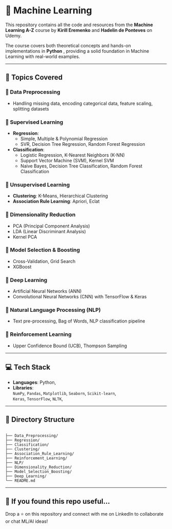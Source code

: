 # 🧠 Machine Learning  

This repository contains all the code and  resources from the **Machine Learning A-Z** course by **Kirill Eremenko** and **Hadelin de Ponteves** on Udemy.

The course covers both theoretical concepts and hands-on implementations in **Python** , providing a solid foundation in Machine Learning with real-world examples.

---

## 🚀 Topics Covered

### 🔹 Data Preprocessing
- Handling missing data, encoding categorical data, feature scaling, splitting datasets

### 🔹 Supervised Learning
- **Regression**:  
  - Simple, Multiple & Polynomial Regression  
  - SVR, Decision Tree Regression, Random Forest Regression  
- **Classification**:  
  - Logistic Regression, K-Nearest Neighbors (K-NN)  
  - Support Vector Machine (SVM), Kernel SVM  
  - Naive Bayes, Decision Tree Classification, Random Forest Classification  

### 🔹 Unsupervised Learning
- **Clustering**: K-Means, Hierarchical Clustering  
- **Association Rule Learning**: Apriori, Eclat  

### 🔹 Dimensionality Reduction
- PCA (Principal Component Analysis)  
- LDA (Linear Discriminant Analysis)  
- Kernel PCA  

### 🔹 Model Selection & Boosting
- Cross-Validation, Grid Search  
- XGBoost

### 🔹 Deep Learning
- Artificial Neural Networks (ANN)  
- Convolutional Neural Networks (CNN) with TensorFlow & Keras  

### 🔹 Natural Language Processing (NLP)
- Text pre-processing, Bag of Words, NLP classification pipeline

### 🔹 Reinforcement Learning
- Upper Confidence Bound (UCB), Thompson Sampling

---

## 💻 Tech Stack

- **Languages**: Python,   
- **Libraries**:  
  `NumPy`, `Pandas`, `Matplotlib`, `Seaborn`, `Scikit-learn`,  
  `Keras`, `TensorFlow`, `NLTK`, 

---

## 📁 Directory Structure
```

├── Data_Preprocessing/
├── Regression/
├── Classification/
├── Clustering/
├── Association_Rule_Learning/
├── Reinforcement_Learning/
├── NLP/
├── Dimensionality_Reduction/
├── Model_Selection_Boosting/
├── Deep_Learning/
└── README.md
```
---


## 🌟 If you found this repo useful...

Drop a ⭐ on this repository and connect with me on LinkedIn to collaborate or chat ML/AI ideas!

